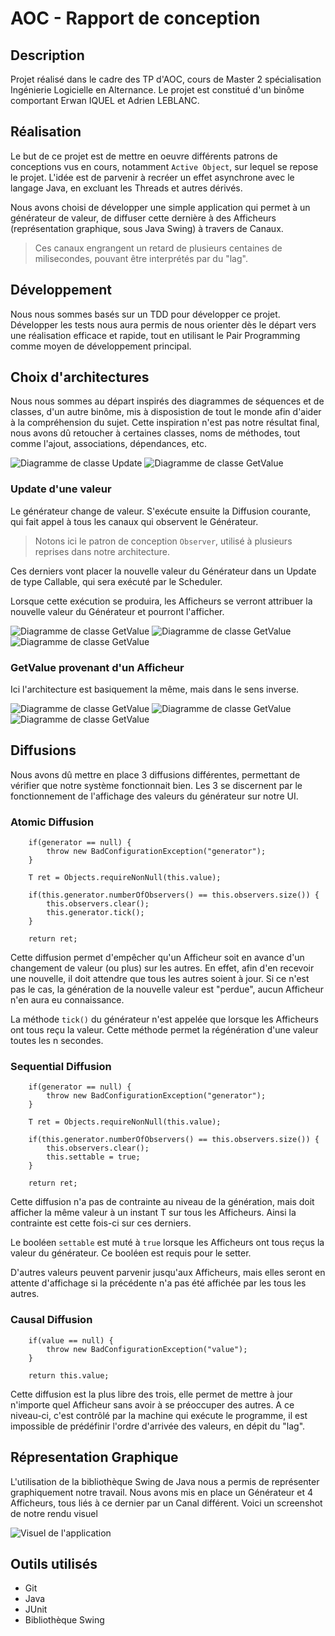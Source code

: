 # AOC - Rapport de conception

## Description
Projet réalisé dans le cadre des TP d'AOC, cours de Master 2 spécialisation Ingénierie Logicielle en Alternance. Le projet est constitué d'un binôme comportant Erwan IQUEL et Adrien LEBLANC.

## Réalisation
Le but de ce projet est de mettre en oeuvre différents patrons de conceptions vus en cours, notamment `Active Object`, sur lequel se repose le projet. L'idée est de parvenir à recréer un effet asynchrone avec le langage Java, en excluant les Threads et autres dérivés.

Nous avons choisi de développer une simple application qui permet à un générateur de valeur, de diffuser cette dernière à des Afficheurs (représentation graphique, sous Java Swing) à travers de Canaux. 
> Ces canaux engrangent un retard de plusieurs centaines de milisecondes, pouvant être interprétés par du "lag".

## Développement
Nous nous sommes basés sur un TDD pour développer ce projet. Développer les tests nous aura permis de nous orienter dès le départ vers une réalisation efficace et rapide, tout en utilisant le Pair Programming comme moyen de développement principal.

## Choix d'architectures
Nous nous sommes au départ inspirés des diagrammes de séquences et de classes, d'un autre binôme, mis à disposistion de tout le monde afin d'aider à la compréhension du sujet. Cette inspiration n'est pas notre résultat final, nous avons dû retoucher à certaines classes, noms de méthodes, tout comme l'ajout, associations, dépendances, etc.

![Diagramme de classe Update](https://raw.githubusercontent.com/malahx/ISTIC/master/AOC/TP1/M3/pic/UpdateClass.png)
![Diagramme de classe GetValue](https://raw.githubusercontent.com/malahx/ISTIC/master/AOC/TP1/M3/pic/getValueClass.png)

### Update d'une valeur
Le générateur change de valeur. S'exécute ensuite la Diffusion courante, qui fait appel à tous les canaux qui observent le Générateur.
> Notons ici le patron de conception `Observer`, utilisé à plusieurs reprises dans notre architecture. 

Ces derniers vont placer la nouvelle valeur du Générateur dans un Update de type Callable, qui sera exécuté par le Scheduler.

Lorsque cette exécution se produira, les Afficheurs se verront attribuer la nouvelle valeur du Générateur et pourront l'afficher.

![Diagramme de classe GetValue](https://raw.githubusercontent.com/malahx/ISTIC/master/AOC/TP1/M3/pic/UpdateAsync1.png)
![Diagramme de classe GetValue](https://raw.githubusercontent.com/malahx/ISTIC/master/AOC/TP1/M3/pic/UpdateAsync2.png)
![Diagramme de classe GetValue](https://raw.githubusercontent.com/malahx/ISTIC/master/AOC/TP1/M3/pic/UpdateAsync3.png)

### GetValue provenant d'un Afficheur
Ici l'architecture est basiquement la même, mais dans le sens inverse. 

![Diagramme de classe GetValue](https://raw.githubusercontent.com/malahx/ISTIC/master/AOC/TP1/M3/pic/getValueAsync1.png)
![Diagramme de classe GetValue](https://raw.githubusercontent.com/malahx/ISTIC/master/AOC/TP1/M3/pic/getValueAsync2.png)
![Diagramme de classe GetValue](https://raw.githubusercontent.com/malahx/ISTIC/master/AOC/TP1/M3/pic/getValueAsync3.png)


## Diffusions
Nous avons dû mettre en place 3 diffusions différentes, permettant de vérifier que notre système fonctionnait bien. Les 3 se discernent par le fonctionnement de l'affichage des valeurs du générateur sur notre UI.

### Atomic Diffusion
        if(generator == null) {
            throw new BadConfigurationException("generator");
        }

        T ret = Objects.requireNonNull(this.value);

        if(this.generator.numberOfObservers() == this.observers.size()) {
            this.observers.clear();
            this.generator.tick();
        }

        return ret;

Cette diffusion permet d'empêcher qu'un Afficheur soit en avance d'un changement de valeur (ou plus) sur les autres. En effet, afin d'en recevoir une nouvelle, il doit attendre que tous les autres soient à jour. Si ce n'est pas le cas, la génération de la nouvelle valeur est "perdue", aucun Afficheur n'en aura eu connaissance.

La méthode `tick()` du générateur n'est appelée que lorsque les Afficheurs ont tous reçu la valeur. Cette méthode permet la régénération d'une valeur toutes les n secondes.

### Sequential Diffusion
        if(generator == null) {
            throw new BadConfigurationException("generator");
        }

        T ret = Objects.requireNonNull(this.value);

        if(this.generator.numberOfObservers() == this.observers.size()) {
            this.observers.clear();
            this.settable = true;
        }

        return ret;
        
Cette diffusion n'a pas de contrainte au niveau de la génération, mais doit afficher la même valeur à un instant T sur tous les Afficheurs. Ainsi la contrainte est cette fois-ci sur ces derniers.

Le booléen `settable` est muté à `true` lorsque les Afficheurs ont tous reçus la valeur du générateur. Ce booléen est requis pour le setter.

D'autres valeurs peuvent parvenir jusqu'aux Afficheurs, mais elles seront en attente d'affichage si la précédente n'a pas été affichée par les tous les autres.

### Causal Diffusion
        if(value == null) {
            throw new BadConfigurationException("value");
        }

        return this.value;
        
Cette diffusion est la plus libre des trois, elle permet de mettre à jour n'importe quel Afficheur sans avoir à se préoccuper des autres. A ce niveau-ci, c'est contrôlé par la machine qui exécute le programme, il est impossible de prédéfinir l'ordre d'arrivée des valeurs, en dépit du "lag".


## Répresentation Graphique

L'utilisation de la bibliothèque Swing de Java nous a permis de représenter graphiquement notre travail. Nous avons mis en place un Générateur et 4 Afficheurs, tous liés à ce dernier par un Canal différent.
Voici un screenshot de notre rendu visuel


![Visuel de l'application](https://scontent-cdg2-1.xx.fbcdn.net/v/t1.15752-9/50714494_439144436623952_1672789856557727744_n.png?_nc_cat=101&_nc_ht=scontent-cdg2-1.xx&oh=d70f348cdf95cf78db6b18e925e0a256&oe=5CF2CC89)



## Outils utilisés
* Git
* Java
* JUnit
* Bibliothèque Swing


